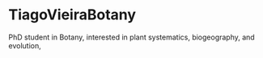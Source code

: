 # TiagoVieiraBotany
PhD student in Botany, interested in plant systematics, biogeography, and evolution,
